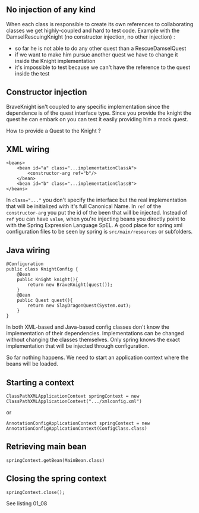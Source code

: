 No injection of any kind
------------------------
When each class is responsible to create its own references to collaborating classes we get highly-coupled and hard to test code.
Example with the DamselRescuingKnight (no constructor injection, no other injection) :
* so far he is not able to do any other quest than a RescueDamselQuest
* if we want to make him pursue another quest we have to change it inside the Knight implementation
* it's impossible to test because we can't have the reference to the quest inside the test

Constructor injection
---------------------
BraveKnight isn't coupled to any specific implementation since the dependence is of the quest interface type.
Since you provide the knight the quest he can embark on you can test it easily providing him a mock quest.

How to provide a Quest to the Knight ?

XML wiring
----------
```
<beans>
    <bean id="a" class="...implementationClassA">
        <constructor-arg ref="b"/>
    </bean>
    <bean id="b" class="...implementationClassB">
</beans>
```
In ```class="..."``` you don't specify the interface but the real implementation that will be initialized with it's full Canonical Name.
In ```ref``` of the ```constructor-arg``` you put the id of the been that will be injected.
Instead of ```ref``` you can have ```value```, when you're injecting beans you directly point to with the Spring Expression Language SpEL.
A good place for spring xml configuration files to be seen by spring is ```src/main/resources``` or subfolders.

Java wiring
-----------
```
@Configuration
public class KnightConfig {
    @Bean
    public Knight knight(){
        return new BraveKnight(quest());
    }
    @Bean
    public Quest quest(){
        return new SlayDragonQuest(System.out);
    }
}
```
In both XML-based and Java-based config classes don't know the implementation of their dependencies.
Implementations can be changed without changing the classes themselves.
Only spring knows the exact implementation that will be injected through configuration.

So far nothing happens. We need to start an application context where the beans will be loaded.

Starting a context
------------------
```
ClassPathXMLApplicationContext springContext = new ClassPathXMLApplicationContext(".../xmlconfig.xml")
```
or
```
AnnotationConfigApplicationContext springContext = new AnnotationConfigApplicationContext(ConfigClass.class)
```
Retrieving main bean
--------------------
```
springContext.getBean(MainBean.class)
```
Closing the spring context
--------------------------
```
springContext.close();
```
See listing 01_08
